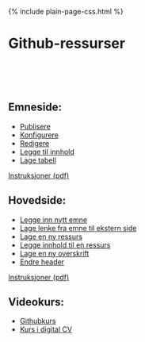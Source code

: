 
{% include plain-page-css.html %}

# Github-ressurser
<br><br><br>
## Emneside:
* [Publisere](https://titlon.uit.no/datadumps/git-res/es/video/1.mov)
* [Konfigurere](https://titlon.uit.no/datadumps/git-res/es/video/2.mov)
* [Redigere](https://titlon.uit.no/datadumps/git-res/es/video/3.mov)
* [Legge til innhold](https://titlon.uit.no/datadumps/git-res/es/video/4.mov)
* [Lage tabell](https://titlon.uit.no/datadumps/git-res/es/video/5.mp4)

[Instruksjoner (pdf)](https://titlon.uit.no/datadumps/git-res/es/emneside.pdf)



## Hovedside:
* [Legge inn nytt emne](https://titlon.uit.no/datadumps/git-res/hs/video/1.mp4)
* [Lage lenke fra emne til ekstern side](https://titlon.uit.no/datadumps/git-res/hs/video/3.mp4)
* [Lage en ny ressurs](https://titlon.uit.no/datadumps/git-res/hs/video/4.1.mp4)
* [Legge innhold til en ressurs](https://titlon.uit.no/datadumps/git-res/hs/video/4.2.mp4)
* [Lage en ny overskrift](https://titlon.uit.no/datadumps/git-res/hs/video/5.mp4)
* [Endre header](https://titlon.uit.no/datadumps/git-res/hs/video/6.mp4)

[Instruksjoner (pdf)](https://titlon.uit.no/datadumps/git-res/hs/hovedside.pdf)

## Videokurs:
* [Githubkurs](https://titlon.uit.no/datadumps/git-res/kursgit.mp4)
* [Kurs i digital CV](https://titlon.uit.no/datadumps/git-res/digicv.mp4)
